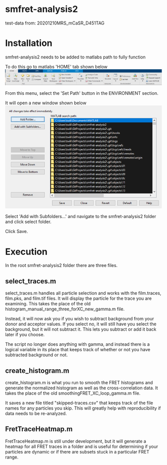 # smfret-analysis2

test-data from: 20201210MRS_mCaSR_D451TAG

# Installation

smfret-analysis2 needs to be added to matlabs path to fully function

To do this go to matlabs 'HOME' tab shown below
![image of home tab of matlab](./img/home-tab.png)

From this menu, select the 'Set Path' button in the ENVIRONMENT section.

It will open a new window shown below
![subfolder add menu](./img/add-subfolder.png)

Select 'Add with Subfolders...' and navigate to the smfret-analysis2 folder and click select folder.

Click Save.

# Execution

In the root smfret-analysis2 folder there are three files. 

## select_traces.m
select_traces.m handles all particle selection and works with the film.traces, film.pks, and film.tif files. It will display the particle for the trace you are examining. This takes the place of the old histogram_manual_range_three_forXC_new_gamma.m file.

Instead, it will now ask you if you wish to subtract background from your donor and acceptor values. If you select no, it will still have you select the background, but it will not subtract it. This lets you subtract or add it back later if you choose. 

The script no longer does anything with gamma, and instead there is a logical variable in its place that keeps track of whether or not you have subtracted background or not.

## create_histogram.m
create_histogram.m is what you run to smooth the FRET histograms and generate the normalized histogram as well as the cross-correlation data. It takes the place of the old smoothingFRET_XC_loop_gamma.m file.

It saves a new file titled "skipped-traces.csv" that keeps track of the file names for any particles you skip. This will greatly help with reproducibility if data needs to be re-analyzed.

## FretTraceHeatmap.m
FretTraceHeatmap.m is still under development, but it will generate a heatmap for all FRET traces in a folder and is useful for determining if your particles are dynamic or if there are subsets stuck in a particular FRET range.